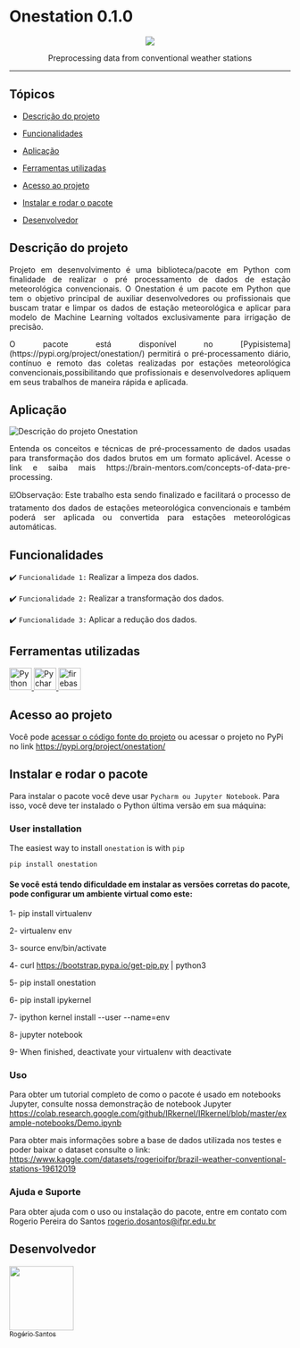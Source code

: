 # Onestation 0.1.0
<p align="center">
   <img src="http://img.shields.io/static/v1?label=STATUS&message=EM%20DESENVOLVIMENTO&color=RED&style=for-the-badge" #vitrinedev/>
</p>
<p align="center">
    Preprocessing data from conventional weather stations
</p>
                             
<hr>

## Tópicos 

- [Descrição do projeto](#descrição-do-projeto)

- [Funcionalidades](#funcionalidades)

- [Aplicação](#aplicação)

- [Ferramentas utilizadas](#ferramentas-utilizadas)

- [Acesso ao projeto](#acesso-ao-projeto)

- [Instalar e rodar o pacote](#instalar-e-rodar-o-pacote)

- [Desenvolvedor](#desenvolvedor)

## Descrição do projeto 
<p align="justify">
Projeto em desenvolvimento é uma biblioteca/pacote em Python com finalidade de realizar o pré processamento de dados de estação meteorológica convencionais. O Onestation é um pacote em Python que tem o objetivo principal de auxiliar desenvolvedores ou profissionais que buscam tratar e limpar os dados de estação meteorológica e aplicar para modelo de Machine Learning voltados exclusivamente para irrigação de precisão.
<p align="justify">   
O pacote está disponível no [Pypisistema](https://pypi.org/project/onestation/) permitirá o pré-processamento diário, contínuo e remoto das coletas realizadas por estações meteorológica convencionais,possibilitando que profissionais e desenvolvedores apliquem em seus trabalhos de maneira rápida e aplicada.

## Aplicação 
 
![Descrição do projeto Onestation](https://user-images.githubusercontent.com/91737931/205759438-31590caa-2b14-4d01-9322-8964f96ea821.png)
</p>
<p align="justify">
Entenda os conceitos e técnicas de pré-processamento de dados usadas para transformação dos dados brutos em um formato aplicável. Acesse o link e saiba mais https://brain-mentors.com/concepts-of-data-pre-processing.
<p align="justify">
☑️Observação: Este trabalho esta sendo finalizado e facilitará o processo de tratamento dos dados de estações meteorológica convencionais e também poderá ser aplicada ou convertida para estações meteorológicas automáticas.

## Funcionalidades

:heavy_check_mark: `Funcionalidade 1:` Realizar a limpeza dos dados.

:heavy_check_mark: `Funcionalidade 2:` Realizar a transformação dos dados.

:heavy_check_mark: `Funcionalidade 3:` Aplicar a redução dos dados.

###

## Ferramentas utilizadas

<a href="https://www.python.org/" target="_blank"> <img src="https://user-images.githubusercontent.com/91737931/205761808-6584fc52-0494-41dd-ae16-8e303a314a6a.png" alt="Python" width="40" height="40"/> </a> 
<a href="https://www.jetbrains.com/pt-br/" target="_blank"> <img src="https://user-images.githubusercontent.com/91737931/205761156-27834c97-a75d-4c7a-89fe-7549f0fcc219.png" alt="Pycharm" width="40" height="40"/> </a> 
<a href="https://firebase.google.com/?hl=pt" target="_blank"> <img src="https://www.gstatic.com/mobilesdk/160503_mobilesdk/logo/2x/firebase_96dp.png" alt="firebase" width="40" height="40"/> </a>

###

## Acesso ao projeto

Você pode [acessar o código fonte do projeto](https://github.com/rps-ifpr/station_data) ou acessar o projeto no PyPi no link https://pypi.org/project/onestation/

## Instalar e rodar o pacote

Para instalar o pacote você deve usar `Pycharm ou Jupyter Notebook`. Para isso, você deve ter instalado o Python última versão em sua máquina:

### User installation
   
The easiest way to install `onestation` is with `pip`
   
`pip install onestation` 
   
#### Se você está tendo dificuldade em instalar as versões corretas do pacote, pode configurar um ambiente virtual como este:
  
   1- pip install virtualenv
   
   2- virtualenv env
   
   3- source env/bin/activate
   
   4- curl https://bootstrap.pypa.io/get-pip.py | python3
   
   5- pip install onestation
   
   6- pip install ipykernel
   
   7- ipython kernel install --user --name=env
   
   8- jupyter notebook
   
   9- When finished, deactivate your virtualenv with deactivate 
   
### Uso

Para obter um tutorial completo de como o pacote é usado em notebooks Jupyter, consulte nossa demonstração de notebook Jupyter https://colab.research.google.com/github/IRkernel/IRkernel/blob/master/example-notebooks/Demo.ipynb
 
Para obter mais informações sobre a base de dados utilizada nos testes e poder baixar o dataset consulte o link: https://www.kaggle.com/datasets/rogerioifpr/brazil-weather-conventional-stations-19612019
   
### Ajuda e Suporte
   
Para obter ajuda com o uso ou instalação do pacote, entre em contato com Rogerio Pereira do Santos <rogerio.dosantos@ifpr.edu.br>
   
## Desenvolvedor
[<img src="https://user-images.githubusercontent.com/91737931/205754797-e4247c7e-ba75-43a4-bde0-94b13fb8392e.jpg" width=115><br><sub>Rogério Santos</sub>](https://github.com/rps-ifpr) 
